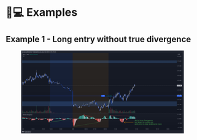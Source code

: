# 👨💻 Examples

## Example 1 - Long entry without true divergence

<figure><img src="../../.gitbook/assets/image (6).png" alt=""><figcaption></figcaption></figure>

